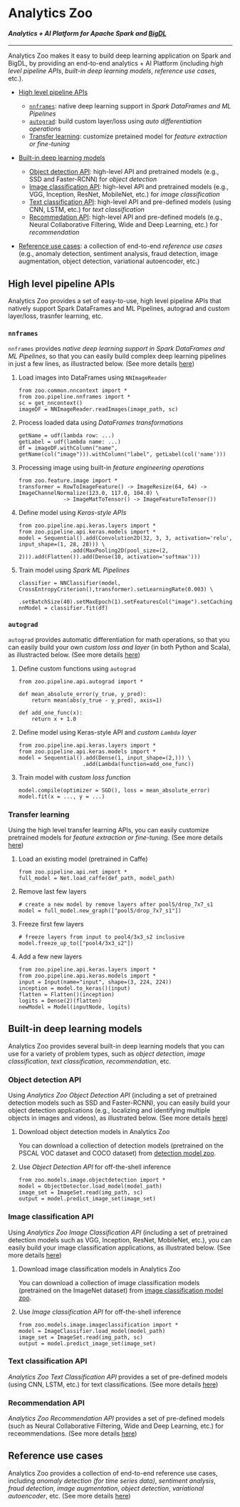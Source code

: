 # Analytics Zoo
#### *Analytics + AI Platform for Apache Spark and [BigDL](https://bigdl-project.github.io/master/#whitepaper/)*
___

Analytics Zoo makes it easy to build deep learning application on Spark and BigDL, by providing an end-to-end analytics + AI Platform (including *high level pipeline APIs*, *built-in deep learning models*, *reference use cases*, etc.).

- [High level pipeline APIs](#high-level-pipeline-apis)
  - [`nnframes`](#nnframes): native deep learning support in *Spark DataFrames and ML Pipelines*
  - [`autograd`](#autograd): build custom layer/loss using *auto differentiation operations* 
  - [Transfer learning](#transfer-learning): customize pretained model for *feature extraction or fine-tuning*
  
- [Built-in deep learning models](#built-in-deep-learning-models)
  - [Object detection API](#object-detection-api): high-level API and pretrained models (e.g., SSD and Faster-RCNN) for *object detection*
  - [Image classification API](#image-classification-api): high-level API and pretrained models (e.g., VGG, Inception, ResNet, MobileNet, etc.) for *image classification*
  - [Text classification API](#text-classification-api): high-level API and pre-defined models (using CNN, LSTM, etc.) for *text classification*
  - [Recommedation API](#recommendation-api): high-level API and pre-defined models (e.g., Neural Collaborative Filtering, Wide and Deep Learning, etc.) for *recommendation*
  
- [Reference use cases](#reference-use-cases): a collection of end-to-end *reference use cases* (e.g., anomaly detection, sentiment analysis, fraud detection, image augmentation, object detection, variational autoencoder, etc.)

## High level pipeline APIs
Analytics Zoo provides a set of easy-to-use, high level pipeline APIs that natively support Spark DataFrames and ML Pipelines, autograd and custom layer/loss, trasnfer learning, etc.

### `nnframes`
`nnframes` provides *native deep learning support in Spark DataFrames and ML Pipelines*, so that you can easily build complex deep learning pipelines in just a few lines, as illustracted below. (See more details [here](docs/docs/ProgrammingGuide/nnframes.md))

1. Load images into DataFrames using `NNImageReader`
   ```
   from zoo.common.nncontext import *
   from zoo.pipeline.nnframes import *
   sc = get_nncontext()
   imageDF = NNImageReader.readImages(image_path, sc)
   ```

2. Process loaded data using *DataFrames transformations*
   ```
   getName = udf(lambda row: ...)
   getLabel = udf(lambda name: ...)
   df = imageDF.withColumn("name", getName(col("image"))).withColumn("label", getLabel(col('name')))
   ```

3. Processing image using built-in *feature engineering operations*
   ```
   from zoo.feature.image import *
   transformer = RowToImageFeature() -> ImageResize(64, 64) -> ImageChannelNormalize(123.0, 117.0, 104.0) \
                 -> ImageMatToTensor() -> ImageFeatureToTensor())
   ```

4. Define model using *Keras-style APIs*
   ```
   from zoo.pipeline.api.keras.layers import *
   from zoo.pipeline.api.keras.models import *
   model = Sequential().add(Convolution2D(32, 3, 3, activation='relu', input_shape=(1, 28, 28))) \
                   .add(MaxPooling2D(pool_size=(2, 2))).add(Flatten()).add(Dense(10, activation='softmax')))
   ```

5. Train model using *Spark ML Pipelines*
   ```
   classifier = NNClassifier(model, CrossEntropyCriterion(),transformer).setLearningRate(0.003) \
                   .setBatchSize(40).setMaxEpoch(1).setFeaturesCol("image").setCachingSample(False)
   nnModel = classifier.fit(df)
   ```
   
### `autograd`
`autograd` provides automatic differentiation for math operations, so that you can easily build your own *custom loss and layer* (in both Python and Scala), as illustracted below. (See more details [here](docs/docs/ProgrammingGuide/autograd.md))

1. Define custom functions using `autograd`
   ```
   from zoo.pipeline.api.autograd import *
   
   def mean_absolute_error(y_true, y_pred):
       return mean(abs(y_true - y_pred), axis=1)
   
   def add_one_func(x):
       return x + 1.0
   ```

2. Define model using Keras-style API and *custom `Lambda` layer*
   ```
   from zoo.pipeline.api.keras.layers import *
   from zoo.pipeline.api.keras.models import *
   model = Sequential().add(Dense(1, input_shape=(2,))) \
                       .add(Lambda(function=add_one_func))
   ```

3. Train model with *custom loss function*
   ```
   model.compile(optimizer = SGD(), loss = mean_absolute_error)
   model.fit(x = ..., y = ...)
   ```

### Transfer learning
Using the high level transfer learning APIs, you can easily customize pretrained models for *feature extraction or fine-tuning*. (See more details [here](docs/docs/ProgrammingGuide/transferlearning.md))

1. Load an existing model (pretrained in Caffe)
   ```
   from zoo.pipeline.api.net import *
   full_model = Net.load_caffe(def_path, model_path)
   ```

2. Remove last few layers
   ```
   # create a new model by remove layers after pool5/drop_7x7_s1
   model = full_model.new_graph(["pool5/drop_7x7_s1"])
   ```

3. Freeze first few layers
   ```
   # freeze layers from input to pool4/3x3_s2 inclusive
   model.freeze_up_to(["pool4/3x3_s2"])
   ```

4. Add a few new layers
   ```
   from zoo.pipeline.api.keras.layers import *
   from zoo.pipeline.api.keras.models import *
   input = Input(name="input", shape=(3, 224, 224))
   inception = model.to_keras()(input)
   flatten = Flatten()(inception)
   logits = Dense(2)(flatten)
   newModel = Model(inputNode, logits)
   ```

## Built-in deep learning models
Analytics Zoo provides several built-in deep learning models that you can use for a variety of problem types, such as *object detection*, *image classification*, *text classification*, *recommendation*, etc.

### Object detection API
Using *Analytics Zoo Object Detection API* (including a set of pretrained detection models such as SSD and Faster-RCNN), you can easily build your object detection applications (e.g., localizing and identifying multiple objects in images and videos), as illustrated below. (See more details [here](docs/docs/ProgrammingGuide/object-detection.md))

1. Download object detection models in Analytics Zoo

   You can download a collection of detection models (pretrained on the PSCAL VOC dataset and COCO dataset) from [detection model zoo](docs/docs/ProgrammingGuide/object-detection.md#download-link).

2. Use *Object Detection API* for off-the-shell inference
   ```
   from zoo.models.image.objectdetection import *
   model = ObjectDetector.load_model(model_path)
   image_set = ImageSet.read(img_path, sc)
   output = model.predict_image_set(image_set)
   ```

### Image classification API
Using *Analytics Zoo Image Classification API* (including a set of pretrained detection models such as VGG, Inception, ResNet, MobileNet,  etc.), you can easily build your image classification applications, as illustrated below. (See more details [here](docs/docs/ProgrammingGuide/image-classification.md))

1. Download image classification models in Analytics Zoo

   You can download a collection of image classification models (pretrained on the ImageNet dataset) from [image classification model zoo](docs/docs/ProgrammingGuide/image-classification.md#download-link).

2. Use *Image classification API* for off-the-shell inference
   ```
   from zoo.models.image.imageclassification import *
   model = ImageClassifier.load_model(model_path)
   image_set = ImageSet.read(img_path, sc)
   output = model.predict_image_set(image_set)
   ```

### Text classification API
*Analytics Zoo Text Classification API* provides a set of pre-defined models (using CNN, LSTM, etc.) for text classifications. (See more details [here](/docs/docs/APIGuide/Models/text-classification.md))

### Recommendation API
*Analytics Zoo Recommendation API* provides a set of pre-defined models (such as Neural Collaborative Filtering, Wide and Deep Learning, etc.) for receommendations. (See more details [here](docs/docs/ProgrammingGuide/recommendation.md))

## Reference use cases
Analytics Zoo provides a collection of end-to-end reference use cases, including *anomaly detection (for time series data)*, *sentiment analysis*, *fraud detection*, *image augmentation*, *object detection*, *variational autoencoder*, etc. (See more details [here](docs/docs/ProgrammingGuide/usercases-overview.md))
